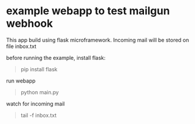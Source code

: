 # example webapp to test mailgun webhook

This app build using flask microframework. Incoming mail will be stored on file inbox.txt

before running the example, install flask:
> pip install flask

run webapp
> python main.py

watch for incoming mail 
> tail -f inbox.txt
